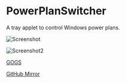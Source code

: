 # PowerPlanSwitcher
A tray applet to control Windows power plans.

![Screenshot](https://box.rhowell.io/gogs/ryan/PowerPlanSwitcher/raw/master/Screenshot.png)

![Screenshot2](https://box.rhowell.io/gogs/ryan/PowerPlanSwitcher/raw/master/Screenshot2.png)

[GOGS](https://box.rhowell.io/gogs/ryan/PowerPlanSwitcher/)

[GitHub Mirror](https://github.com/TheRyanHowell/PowerPlanSwitcher)
